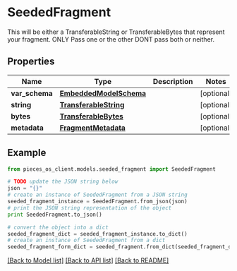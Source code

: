 # SeededFragment

This will be either a TransferableString or TransferableBytes that represent your fragment. ONLY Pass one or the other DONT pass both or neither.

## Properties
Name | Type | Description | Notes
------------ | ------------- | ------------- | -------------
**var_schema** | [**EmbeddedModelSchema**](EmbeddedModelSchema.md) |  | [optional] 
**string** | [**TransferableString**](TransferableString.md) |  | [optional] 
**bytes** | [**TransferableBytes**](TransferableBytes.md) |  | [optional] 
**metadata** | [**FragmentMetadata**](FragmentMetadata.md) |  | [optional] 

## Example

```python
from pieces_os_client.models.seeded_fragment import SeededFragment

# TODO update the JSON string below
json = "{}"
# create an instance of SeededFragment from a JSON string
seeded_fragment_instance = SeededFragment.from_json(json)
# print the JSON string representation of the object
print SeededFragment.to_json()

# convert the object into a dict
seeded_fragment_dict = seeded_fragment_instance.to_dict()
# create an instance of SeededFragment from a dict
seeded_fragment_form_dict = seeded_fragment.from_dict(seeded_fragment_dict)
```
[[Back to Model list]](../README.md#documentation-for-models) [[Back to API list]](../README.md#documentation-for-api-endpoints) [[Back to README]](../README.md)


